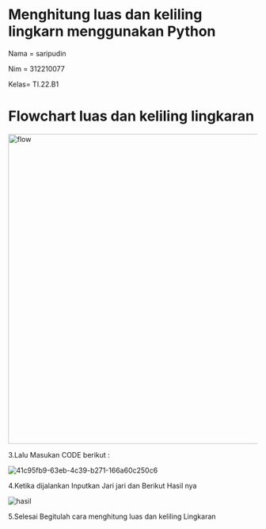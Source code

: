 # Menghitung luas dan keliling lingkarn menggunakan Python
Nama = saripudin

Nim  = 312210077 

Kelas= TI.22.B1

# Flowchart luas dan keliling lingkaran

<img width="625" alt="flow" src="https://user-images.githubusercontent.com/115473865/198858069-df66d0b8-971f-4401-bdd2-c6563329243a.png">

3.Lalu Masukan CODE berikut :

![41c95fb9-63eb-4c39-b271-166a60c250c6](https://user-images.githubusercontent.com/115473865/198858137-3a19d798-60cb-428c-a56b-0be38d014891.jpg)

4.Ketika dijalankan Inputkan Jari jari dan Berikut Hasil nya

![hasil](https://user-images.githubusercontent.com/115473865/198858151-61281e75-0546-478d-b8fd-46e5b7a4972a.png)

5.Selesai Begitulah cara menghitung luas dan keliling Lingkaran
